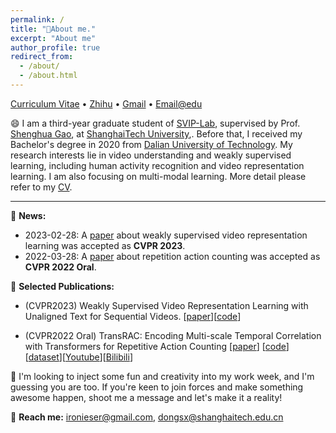 ```yaml
---
permalink: /
title: "👋About me."
excerpt: "About me"
author_profile: true
redirect_from: 
  - /about/
  - /about.html
---
```


[//]: # (<h2 align="center">👋 Hello! I'm  Sixun Dong.   </h2>)
<p align="left">
  <a href = "http://ironieser.github.io/files/CV.pdf">Curriculum Vitae</a> •
  <a href="https://www.zhihu.com/people/ironieser">Zhihu</a> •
  <a href = "mailto:ironieser@gmail.com">Gmail</a> •
  <a href = "mailto:dongsx@shanghaitech.edu.cn">Email@edu</a>

</p>


😄 I am a third-year graduate student of [SVIP-Lab](https://svip-lab.github.io/team.html), supervised by Prof. [Shenghua Gao](https://scholar.google.com.sg/citations?user=fe-1v0MAAAAJ&hl=en), at [ShanghaiTech University](https://www.shanghaitech.edu.cn/),\. Before that, I received my Bachelor's degree in 2020 from [Dalian University of Technology](https://en.dlut.edu.cn/). My research interests lie in video understanding and weakly supervised learning, including human activity recognition and video representation learning. I am also focusing on multi-modal learning. More detail please refer to my [CV](http://ironieser.github.io/files/CV.pdf).

----


🎉 **News:**   
* 2023-02-28: A [paper](https://arxiv.org/abs/2303.12370) about weakly supervised video representation learning was accepted as **CVPR 2023**.   
* 2022-03-28: A [paper](https://arxiv.org/abs/2204.01018) about repetition action counting was accepted as **CVPR 2022 Oral**.   

[//]: # (## 👶About me)

[//]: # ()
[//]: # ()
[//]: # (🎓**Educational:**)

[//]: # ()
[//]: # ()
[//]: # (* Nowaday: [ShanghaiTech University]&#40;https://www.shanghaitech.edu.cn/&#41; &#40;postgraduate student&#41;)

[//]: # ()
[//]: # ()
[//]: # (    - Computer Vision & Deep Learning &#40;Major&#41;)

[//]: # ()
[//]: # ()
[//]: # ()
[//]: # (* 2016-2020: [Dalian University of Technology]&#40;https://www.dlut.edu.cn&#41; &#40;undergraduate&#41;)

[//]: # ()
[//]: # ()
[//]: # (    - Process Equipment and Control Engineering &#40;Major&#41;)

[//]: # ()
[//]: # ()
[//]: # (    - Computer Science &#40;Dual Degree&#41;)

[//]: # ()
[//]: # ()
[//]: # (🔭 **Currently research:**  )

[//]: # ()
[//]: # ()
[//]: # (* Self-supervised or Weakly-supervised  )

[//]: # ()
[//]: # (* Video Understanding and Analysis  )

[//]: # ()
[//]: # (* Human action understanding    )

📄 **Selected Publications:**
  
* (CVPR2023) Weakly Supervised Video Representation Learning with Unaligned Text for Sequential Videos. [[paper](https://arxiv.org/abs/2303.12370)][[code](https://github.com/svip-lab/WeakSVR/)]

* (CVPR2022 Oral) TransRAC: Encoding Multi-scale Temporal Correlation with Transformers for Repetitive Action Counting [[paper](https://arxiv.org/abs/2204.01018)] [[code](https://github.com/SvipRepetitionCounting/TransRAC)][[dataset](https://svip-lab.github.io/dataset/RepCount_dataset.html)][[Youtube](https://youtu.be/SFpUS9mHHpk)][[Bilibili](https://www.bilibili.com/video/BV1B94y1S7oP?share_source=copy_web)]



👯 I'm looking to inject some fun and creativity into my work week, and I'm guessing you are too. If you're keen to join forces and make something awesome happen, shoot me a message and let's make it a reality! 

📧 **Reach me:** ironieser@gmail.com, dongsx@shanghaitech.edu.cn